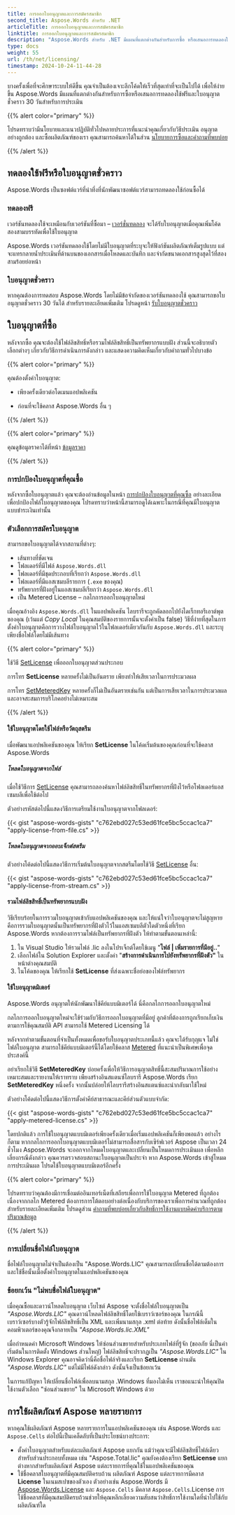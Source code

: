 ```yaml
---
title: การออกใบอนุญาตและการสมัครสมาชิก
second_title: Aspose.Words สำหรับ .NET
articleTitle: การออกใบอนุญาตและการสมัครสมาชิก
linktitle: การออกใบอนุญาตและการสมัครสมาชิก
description: "Aspose.Words สำหรับ .NET มีแผนที่แตกต่างกันสำหรับการซื้อ หรือเสนอการทดลองใช้ฟรีและใบอนุญาตชั่วคราว 30 วันสำหรับการประเมินโดยใช้นโยบายใบอนุญาตและการสมัครสมาชิกใน C#"
type: docs
weight: 55
url: /th/net/licensing/
timestamp: 2024-10-24-11-44-28
---
```


บางครั้งเพื่อที่จะศึกษาระบบให้ดีขึ้น คุณจำเป็นต้องเจาะลึกโค้ดให้เร็วที่สุดเท่าที่จะเป็นไปได้ เพื่อให้ง่ายขึ้น Aspose.Words มีแผนที่แตกต่างกันสำหรับการซื้อหรือเสนอการทดลองใช้ฟรีและใบอนุญาตชั่วคราว 30 วันสำหรับการประเมิน

{{% alert color="primary" %}}

โปรดทราบว่ามีนโยบายและแนวปฏิบัติทั่วไปหลายประการที่แนะนำคุณเกี่ยวกับวิธีประเมิน อนุญาตอย่างถูกต้อง และซื้อผลิตภัณฑ์ของเรา คุณสามารถค้นหาได้ในส่วน [นโยบายการซื้อและคำถามที่พบบ่อย](https://purchase.aspose.com/policies/)

{{% /alert %}}

## ทดลองใช้ฟรีหรือใบอนุญาตชั่วคราว

Aspose.Words เป็นซอฟต์แวร์ที่น่าทึ่งที่นักพัฒนาซอฟต์แวร์สามารถทดลองใช้ก่อนซื้อได้

### ทดลองฟรี

เวอร์ชันทดลองใช้จะเหมือนกับเวอร์ชันที่ซื้อมา – [เวอร์ชั่นทดลอง](https://releases.aspose.com/words/) จะได้รับใบอนุญาตเมื่อคุณเพิ่มโค้ดสองสามบรรทัดเพื่อใช้ใบอนุญาต

Aspose.Words เวอร์ชันทดลองใช้โดยไม่มีใบอนุญาตที่ระบุจะให้ฟังก์ชันผลิตภัณฑ์เต็มรูปแบบ แต่จะแทรกลายน้ำประเมินที่ด้านบนของเอกสารเมื่อโหลดและบันทึก และจำกัดขนาดเอกสารสูงสุดไว้ที่สองสามร้อยย่อหน้า

### ใบอนุญาตชั่วคราว

หากคุณต้องการทดสอบ Aspose.Words โดยไม่มีข้อจำกัดของเวอร์ชันทดลองใช้ คุณสามารถขอใบอนุญาตชั่วคราว 30 วันได้ สำหรับรายละเอียดเพิ่มเติม โปรดดูหน้า [รับใบอนุญาตชั่วคราว](https://purchase.aspose.com/temporary-license/)

## ใบอนุญาตที่ซื้อ

หลังจากซื้อ คุณจะต้องใช้ไฟล์ลิขสิทธิ์หรือรวมไฟล์ลิขสิทธิ์เป็นทรัพยากรแบบฝัง ส่วนนี้จะอธิบายตัวเลือกต่างๆ เกี่ยวกับวิธีการดำเนินการดังกล่าว และแสดงความคิดเห็นเกี่ยวกับคำถามทั่วไปบางข้อ

{{% alert color="primary" %}}

คุณต้องตั้งค่าใบอนุญาต:

* เพียงครั้งเดียวต่อโดเมนแอปพลิเคชัน

* ก่อนที่จะใช้คลาส Aspose.Words อื่น ๆ

{{% /alert %}}

{{% alert color="primary" %}}

คุณดูข้อมูลราคาได้ที่หน้า [ข้อมูลราคา](https://purchase.aspose.com/pricing/words/family/)

{{% /alert %}}

### การปกป้องใบอนุญาตที่คุณซื้อ

หลังจากซื้อใบอนุญาตแล้ว คุณจะต้องอ่านข้อมูลในหน้า [การปกป้องใบอนุญาตที่คุณซื้อ](https://purchase.aspose.com/orders/protecting-your-license-file) อย่างละเอียดเพื่อปกป้องไฟล์ใบอนุญาตของคุณ โปรดทราบว่าหน้านี้สามารถดูได้เฉพาะในกรณีที่คุณมีใบอนุญาตแบบชำระเงินเท่านั้น

### ตัวเลือกการสมัครใบอนุญาต

สามารถขอใบอนุญาตได้จากสถานที่ต่างๆ:

* เส้นทางที่ชัดเจน
* โฟลเดอร์ที่มีไฟล์ `Aspose.Words.dll`
* โฟลเดอร์ที่มีชุดประกอบที่เรียกว่า `Aspose.Words.dll`
* โฟลเดอร์ที่มีแอสเซมบลีรายการ (`.exe` ของคุณ)
* ทรัพยากรที่ฝังอยู่ในแอสเซมบลีเรียกว่า `Aspose.Words.dll`
* เป็น Metered License – กลไกการออกใบอนุญาตใหม่

เมื่อคุณอ้างอิง `Aspose.Words.dll` ในแอปพลิเคชัน ไลบรารีจะถูกคัดลอกไปยังไดเร็กทอรีเอาต์พุตของคุณ (เว้นแต่ *Copy Local* ในคุณสมบัติของรายการนั้นจะตั้งค่าเป็น false) วิธีที่ง่ายที่สุดในการตั้งค่าใบอนุญาตคือการวางไฟล์ใบอนุญาตไว้ในโฟลเดอร์เดียวกันกับ `Aspose.Words.dll` และระบุเพียงชื่อไฟล์โดยไม่มีเส้นทาง

{{% alert color="primary" %}}

ใช้วิธี [SetLicense](https://reference.aspose.com/words/net/aspose.words/license/setlicense/#setlicense) เพื่อออกใบอนุญาตส่วนประกอบ

การโทร **SetLicense** หลายครั้งไม่เป็นอันตราย เพียงทำให้เสียเวลาในการประมวลผล

การโทร [SetMeteredKey](https://reference.aspose.com/words/net/aspose.words/metered/setmeteredkey/) หลายครั้งก็ไม่เป็นอันตรายเช่นกัน แต่เป็นการเสียเวลาในการประมวลผลและอาจสะสมการบริโภคอย่างไม่เหมาะสม

{{% /alert %}}

#### ใช้ใบอนุญาตโดยใช้ไฟล์หรือวัตถุสตรีม

เมื่อพัฒนาแอปพลิเคชันของคุณ ให้เรียก **SetLicense** ในโค้ดเริ่มต้นของคุณก่อนที่จะใช้คลาส Aspose.Words

##### โหลดใบอนุญาตจากไฟล์

เมื่อใช้วิธีการ [SetLicense](https://reference.aspose.com/words/net/aspose.words/license/setlicense/) คุณสามารถลองค้นหาไฟล์ลิขสิทธิ์ในทรัพยากรที่ฝังไว้หรือโฟลเดอร์แอสเซมบลีเพื่อใช้ต่อไป

ตัวอย่างรหัสต่อไปนี้แสดงวิธีการเตรียมใช้งานใบอนุญาตจากโฟลเดอร์:

{{< gist "aspose-words-gists" "c762ebd027c53ed61fce5bc5ccac1ca7" "apply-license-from-file.cs" >}}

##### โหลดใบอนุญาตจากออบเจ็กต์สตรีม

ตัวอย่างโค้ดต่อไปนี้แสดงวิธีการเริ่มต้นใบอนุญาตจากสตรีมโดยใช้วิธี [SetLicense](https://reference.aspose.com/words/net/aspose.words/license/setlicense/) อื่น:

{{< gist "aspose-words-gists" "c762ebd027c53ed61fce5bc5ccac1ca7" "apply-license-from-stream.cs" >}}

#### รวมไฟล์ลิขสิทธิ์เป็นทรัพยากรแบบฝัง

วิธีเรียบร้อยในการรวมใบอนุญาตเข้ากับแอปพลิเคชันของคุณ และให้แน่ใจว่าใบอนุญาตจะไม่สูญหายคือการรวมใบอนุญาตนั้นเป็นทรัพยากรที่ฝังตัวไว้ในแอสเซมบลีตัวใดตัวหนึ่งที่เรียก Aspose.Words หากต้องการรวมไฟล์เป็นทรัพยากรที่ฝังตัว ให้ทำตามขั้นตอนเหล่านี้:

1. ใน Visual Studio ให้รวมไฟล์ .lic ลงในโปรเจ็กต์โดยใช้เมนู "**ไฟล์ | เพิ่มรายการที่มีอยู่..**"
2. เลือกไฟล์ใน Solution Explorer และตั้งค่า "**สร้างการดำเนินการไปยังทรัพยากรที่ฝังตัว"** ในหน้าต่างคุณสมบัติ
3. ในโค้ดของคุณ ให้เรียกใช้ **SetLicense** ที่ส่งเฉพาะชื่อย่อของไฟล์ทรัพยากร

#### ใช้ใบอนุญาตมิเตอร์

Aspose.Words อนุญาตให้นักพัฒนาใช้คีย์แบบมิเตอร์ได้ นี่คือกลไกการออกใบอนุญาตใหม่

กลไกการออกใบอนุญาตใหม่จะใช้ร่วมกับวิธีการออกใบอนุญาตที่มีอยู่ ลูกค้าที่ต้องการถูกเรียกเก็บเงินตามการใช้คุณสมบัติ API สามารถใช้ Metered Licensing ได้

หลังจากทำตามขั้นตอนที่จำเป็นทั้งหมดเพื่อขอรับใบอนุญาตประเภทนี้แล้ว คุณจะได้รับกุญแจ ไม่ใช่ไฟล์ใบอนุญาต สามารถใช้คีย์แบบมิเตอร์นี้ได้โดยใช้คลาส [Metered](https://reference.aspose.com/words/net/aspose.words/metered/) ที่แนะนำเป็นพิเศษเพื่อจุดประสงค์นี้

อย่าเรียกใช้วิธี **SetMeteredKey** บ่อยครั้งเพื่อให้วิธีการอนุญาตสิทธิ์นี้สะสมปริมาณการใช้อย่างเหมาะสมและรายงานให้เราทราบ เพียงสร้างอินสแตนซ์ไลบรารี Aspose.Words เรียก **SetMeteredKey** หนึ่งครั้ง จากนั้นปล่อยให้ไลบรารีสร้างอินสแตนซ์และนำกลับมาใช้ใหม่

ตัวอย่างโค้ดต่อไปนี้แสดงวิธีการตั้งค่าคีย์สาธารณะและคีย์ส่วนตัวแบบจำกัด:

{{< gist "aspose-words-gists" "c762ebd027c53ed61fce5bc5ccac1ca7" "apply-metered-license.cs" >}}

โดยปกติแล้ว การใช้ใบอนุญาตแบบมิเตอร์เพียงครั้งเดียวเมื่อเริ่มแอปพลิเคชันก็เพียงพอแล้ว อย่างไรก็ตาม หากกลไกการออกใบอนุญาตแบบมิเตอร์ไม่สามารถสื่อสารกับเซิร์ฟเวอร์ Aspose เป็นเวลา 24 ชั่วโมง Aspose.Words จะออกจากโหมดใบอนุญาตและเปลี่ยนเป็นโหมดการประเมินผล เพื่อหลีกเลี่ยงกรณีดังกล่าว คุณควรตรวจสอบสถานะใบอนุญาตเป็นประจำ หาก Aspose.Words เข้าสู่โหมดการประเมินผล โปรดใช้ใบอนุญาตแบบมิเตอร์อีกครั้ง

{{% alert color="primary" %}}

โปรดทราบว่าคุณต้องมีการเชื่อมต่ออินเทอร์เน็ตที่เสถียรเพื่อการใช้ใบอนุญาต Metered ที่ถูกต้อง เนื่องจากกลไก Metered ต้องการการโต้ตอบอย่างต่อเนื่องกับบริการของเราเพื่อการคำนวณที่ถูกต้อง สำหรับรายละเอียดเพิ่มเติม โปรดดูส่วน [คำถามที่พบบ่อยเกี่ยวกับสิทธิ์การใช้งานแบบคิดค่าบริการตามปริมาณข้อมูล](https://purchase.aspose.com/faqs/licensing/metered/)

{{% /alert %}}

### การเปลี่ยนชื่อไฟล์ใบอนุญาต

ชื่อไฟล์ใบอนุญาตไม่จำเป็นต้องเป็น "Aspose.Words.LIC" คุณสามารถเปลี่ยนชื่อได้ตามต้องการและใช้ชื่อนั้นเมื่อตั้งค่าใบอนุญาตในแอปพลิเคชันของคุณ

### ข้อยกเว้น "ไม่พบชื่อไฟล์ใบอนุญาต"

เมื่อคุณซื้อและดาวน์โหลดใบอนุญาต เว็บไซต์ Aspose จะตั้งชื่อไฟล์ใบอนุญาตเป็น *"Aspose.Words.LIC"* คุณดาวน์โหลดไฟล์ลิขสิทธิ์โดยใช้เบราว์เซอร์ของคุณ ในกรณีนี้ เบราว์เซอร์บางตัวรู้จักไฟล์ลิขสิทธิ์เป็น XML และเพิ่มนามสกุล .xml ต่อท้าย ดังนั้นชื่อไฟล์เต็มในคอมพิวเตอร์ของคุณจึงกลายเป็น *"Aspose.Words.lic.XML"*

เมื่อกำหนดค่า Microsoft Windows ให้ซ่อนส่วนขยายสำหรับประเภทไฟล์ที่รู้จัก (ขออภัย นี่เป็นค่าเริ่มต้นในการติดตั้ง Windows ส่วนใหญ่) ไฟล์ลิขสิทธิ์จะปรากฏเป็น *"Aspose.Words.LIC"* ใน Windows Explorer คุณอาจคิดว่านี่คือชื่อไฟล์จริงและเรียก **SetLicense** ผ่านมัน *"Aspose.Words.LIC"* แต่ไม่มีไฟล์ดังกล่าว ดังนั้นจึงเป็นข้อยกเว้น

ในการแก้ปัญหา ให้เปลี่ยนชื่อไฟล์เพื่อลบนามสกุล .Windows ที่มองไม่เห็น เราขอแนะนำให้คุณปิดใช้งานตัวเลือก "ซ่อนส่วนขยาย" ใน Microsoft Windows ด้วย

## การใช้ผลิตภัณฑ์ Aspose หลายรายการ

หากคุณใช้ผลิตภัณฑ์ Aspose หลายรายการในแอปพลิเคชันของคุณ เช่น Aspose.Words และ `Aspose.Cells` ต่อไปนี้เป็นเคล็ดลับที่เป็นประโยชน์บางประการ:

* ตั้งค่าใบอนุญาตสำหรับแต่ละผลิตภัณฑ์ Aspose แยกกัน แม้ว่าคุณจะมีไฟล์ลิขสิทธิ์ไฟล์เดียวสำหรับส่วนประกอบทั้งหมด เช่น "Aspose.Total.lic" คุณยังคงต้องเรียก **SetLicense** แยกต่างหากสำหรับผลิตภัณฑ์ Aspose แต่ละรายการที่คุณใช้ในแอปพลิเคชันของคุณ
* ใช้ชื่อคลาสใบอนุญาตที่มีคุณสมบัติครบถ้วน ผลิตภัณฑ์ Aspose แต่ละรายการมีคลาส **License** ในเนมสเปซของตัวเอง ตัวอย่างเช่น Aspose.Words มี [Aspose.Words.License](https://reference.aspose.com/words/net/aspose.words/license/) และ `Aspose.Cells` มีคลาส `Aspose.Cells`.License การใช้ชื่อคลาสที่มีคุณสมบัติครบถ้วนช่วยให้คุณหลีกเลี่ยงความสับสนว่าสิทธิ์การใช้งานใดที่นำไปใช้กับผลิตภัณฑ์ใด
